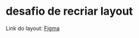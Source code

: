 # desafio de recriar layout

Link do layout: <a href="https://www.figma.com/file/vCE1Wa4fF9kPBq6m9D8ge6/Explorer-(Copy)?type=design&node-id=16-106&mode=design&t=UFF9YwCYCU546RWE-0">Figma</a>
